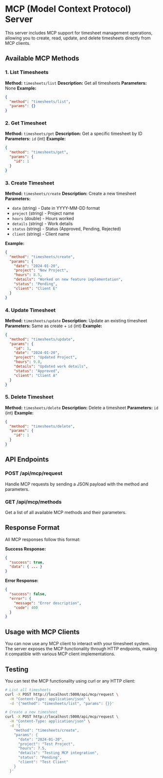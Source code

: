 # MCP (Model Context Protocol) Server

This server includes MCP support for timesheet management operations, allowing you to create, read, update, and delete timesheets directly from MCP clients.

## Available MCP Methods

### 1. List Timesheets
**Method:** `timesheets/list`
**Description:** Get all timesheets
**Parameters:** None
**Example:**
```json
{
  "method": "timesheets/list",
  "params": {}
}
```

### 2. Get Timesheet
**Method:** `timesheets/get`
**Description:** Get a specific timesheet by ID
**Parameters:** `id` (int)
**Example:**
```json
{
  "method": "timesheets/get",
  "params": {
    "id": 1
  }
}
```

### 3. Create Timesheet
**Method:** `timesheets/create`
**Description:** Create a new timesheet
**Parameters:**
- `date` (string) - Date in YYYY-MM-DD format
- `project` (string) - Project name
- `hours` (double) - Hours worked
- `details` (string) - Work details
- `status` (string) - Status (Approved, Pending, Rejected)
- `client` (string) - Client name

**Example:**
```json
{
  "method": "timesheets/create",
  "params": {
    "date": "2024-01-20",
    "project": "New Project",
    "hours": 8.5,
    "details": "Worked on new feature implementation",
    "status": "Pending",
    "client": "Client E"
  }
}
```

### 4. Update Timesheet
**Method:** `timesheets/update`
**Description:** Update an existing timesheet
**Parameters:** Same as create + `id` (int)
**Example:**
```json
{
  "method": "timesheets/update",
  "params": {
    "id": 1,
    "date": "2024-01-20",
    "project": "Updated Project",
    "hours": 9.0,
    "details": "Updated work details",
    "status": "Approved",
    "client": "Client A"
  }
}
```

### 5. Delete Timesheet
**Method:** `timesheets/delete`
**Description:** Delete a timesheet
**Parameters:** `id` (int)
**Example:**
```json
{
  "method": "timesheets/delete",
  "params": {
    "id": 1
  }
}
```

## API Endpoints

### POST /api/mcp/request
Handle MCP requests by sending a JSON payload with the method and parameters.

### GET /api/mcp/methods
Get a list of all available MCP methods and their parameters.

## Response Format

All MCP responses follow this format:

**Success Response:**
```json
{
  "success": true,
  "data": { ... }
}
```

**Error Response:**
```json
{
  "success": false,
  "error": {
    "message": "Error description",
    "code": 400
  }
}
```

## Usage with MCP Clients

You can now use any MCP client to interact with your timesheet system. The server exposes the MCP functionality through HTTP endpoints, making it compatible with various MCP client implementations.

## Testing

You can test the MCP functionality using curl or any HTTP client:

```bash
# List all timesheets
curl -X POST http://localhost:5000/api/mcp/request \
  -H "Content-Type: application/json" \
  -d '{"method": "timesheets/list", "params": {}}'

# Create a new timesheet
curl -X POST http://localhost:5000/api/mcp/request \
  -H "Content-Type: application/json" \
  -d '{
    "method": "timesheets/create",
    "params": {
      "date": "2024-01-20",
      "project": "Test Project",
      "hours": 7.5,
      "details": "Testing MCP integration",
      "status": "Pending",
      "client": "Test Client"
    }
  }'
```
